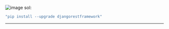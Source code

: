 ![image](https://github.com/januo-org/proof-of-concepts/assets/91359308/eb88b6ef-aa47-46cd-afc8-48c516947515)
sol:
```sh
"pip install --upgrade djangorestframework"
```
---

